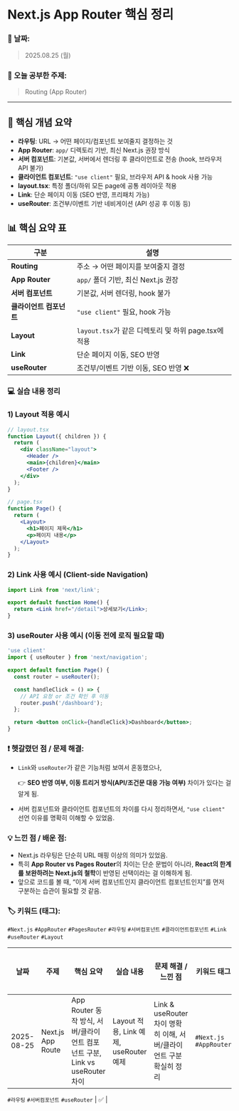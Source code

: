 # Next.js App Router 핵심 정리

### 📅 날짜:

> 2025.08.25 (월)
> 

### 📘 오늘 공부한 주제:

> Routing (App Router)
> 

---

## 📝 핵심 개념 요약

- **라우팅**: URL → 어떤 페이지/컴포넌트 보여줄지 결정하는 것
- **App Router**: `app/` 디렉토리 기반, 최신 Next.js 권장 방식
- **서버 컴포넌트**: 기본값, 서버에서 렌더링 후 클라이언트로 전송 (hook, 브라우저 API 불가)
- **클라이언트 컴포넌트**: `"use client"` 필요, 브라우저 API & hook 사용 가능
- **layout.tsx**: 특정 폴더/하위 모든 page에 공통 레이아웃 적용
- **Link**: 단순 페이지 이동 (SEO 반영, 프리패치 가능)
- **useRouter**: 조건부/이벤트 기반 네비게이션 (API 성공 후 이동 등)

## 📊 핵심 요약 표

| 구분 | 설명 |
| --- | --- |
| **Routing** | 주소 → 어떤 페이지를 보여줄지 결정 |
| **App Router** | `app/` 폴더 기반, 최신 Next.js 권장 |
| **서버 컴포넌트** | 기본값, 서버 렌더링, hook 불가 |
| **클라이언트 컴포넌트** | `"use client"` 필요, hook 가능 |
| **Layout** | `layout.tsx`가 같은 디렉토리 및 하위 page.tsx에 적용 |
| **Link** | 단순 페이지 이동, SEO 반영 |
| **useRouter** | 조건부/이벤트 기반 이동, SEO 반영 ❌ |

### 💻 실습 내용 정리

### 1) Layout 적용 예시

```jsx
// layout.tsx
function Layout({ children }) {
  return (
    <div className="layout">
      <Header />
      <main>{children}</main>
      <Footer />
    </div>
  );
}
```

```jsx
// page.tsx
function Page() {
  return (
    <Layout>
      <h1>페이지 제목</h1>
      <p>페이지 내용</p>
    </Layout>
  );
}
```

### 2) Link 사용 예시 (Client-side Navigation)

```jsx
import Link from 'next/link';

export default function Home() {
  return <Link href="/detail">상세보기</Link>;
}
```

### 3) useRouter 사용 예시 (이동 전에 로직 필요할 때)

```jsx
'use client'
import { useRouter } from 'next/navigation';

export default function Page() {
  const router = useRouter();

  const handleClick = () => {
    // API 요청 or 조건 확인 후 이동
    router.push('/dashboard');
  };

  return <button onClick={handleClick}>Dashboard</button>;
}
```

### ❗ 헷갈렸던 점 / 문제 해결:

- `Link`와 `useRouter`가 같은 기능처럼 보여서 혼동했으나,
    
    👉 **SEO 반영 여부, 이동 트리거 방식(API/조건문 대응 가능 여부)** 차이가 있다는 걸 알게 됨.
    
- 서버 컴포넌트와 클라이언트 컴포넌트의 차이를 다시 정리하면서, `"use client"` 선언 이유를 명확히 이해할 수 있었음.

### 💡 느낀 점 / 배운 점:

- Next.js 라우팅은 단순히 URL 매핑 이상의 의미가 있었음.
- 특히 **App Router vs Pages Router**의 차이는 단순 문법이 아니라, **React의 한계를 보완하려는 Next.js의 철학**이 반영된 선택이라는 걸 이해하게 됨.
- 앞으로 코드를 볼 때, “이게 서버 컴포넌트인지 클라이언트 컴포넌트인지”를 먼저 구분하는 습관이 필요할 것 같음.

### 🏷️ 키워드 (태그):

`#Next.js` `#AppRouter` `#PagesRouter` `#라우팅` `#서버컴포넌트` `#클라이언트컴포넌트` `#Link` `#useRouter` `#Layout`

| 날짜 | 주제 | 핵심 요약 | 실습 내용 | 문제 해결 / 느낀 점 | 키워드 태그 | 복습 필요 |
| --- | --- | --- | --- | --- | --- | --- |
| 2025-08-25 | Next.js App Route | App Router 동작 방식, 서버/클라이언트 컴포넌트 구분, Link vs useRouter 차이 | Layout 적용, Link 예제, useRouter 예제 | Link & useRouter 차이 명확히 이해, 서버/클라이언트 구분 확실히 정리 | `#Next.js` `#AppRouter`
 `#라우팅` 
`#서버컴포넌트` `#useRouter` | ✅ |
